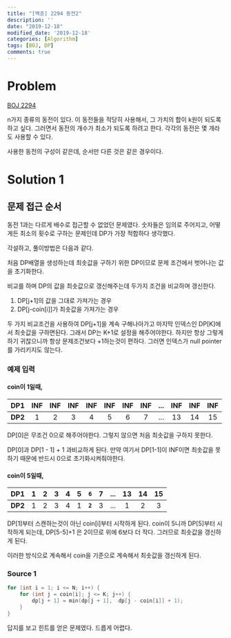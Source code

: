 ```yaml
---
title: "[백준] 2294 동전2"
description: ''
date: "2019-12-18"
modified_date: '2019-12-18'
categories: [Algorithm]
tags: [BOJ, DP]
comments: true
---
```


# Problem

[BOJ 2294](https://www.acmicpc.net/problem/2294)

n가지 종류의 동전이 있다. 이 동전들을 적당히 사용해서, 그 가치의 합이 k원이 되도록 하고 싶다. 그러면서 동전의 개수가 최소가 되도록 하려고 한다. 각각의 동전은 몇 개라도 사용할 수 있다.

사용한 동전의 구성이 같은데, 순서만 다른 것은 같은 경우이다.

# Solution 1

## 문제 접근 순서

동전 1과는 다르게 배수로 접근할 수 없었던 문제였다. 숫자들은 임의로 주어지고, 어떻게든 최소의 횟수로 구하는 문제인데 DP가 가장 적합하다 생각했다.

각설하고, 풀이방법은 다음과 같다.

처음 DP배열을 생성하는데 최솟값을 구하기 위한 DP이므로 문제 조건에서 벗어나는 값을 초기화한다.

비교를 하며 DP의 값을 최솟값으로 갱신해주는데 두가지 조건을 비교하며 갱신한다.

1. DP[j+1]의 값을 그대로 가져가는 경우
2. DP[j-coin[i]]가 최솟값을 가져가는 경우

두 가지 비교조건을 사용하여 DP[j+1]을 계속 구해나아가고 마지막 인덱스인 DP[K]에서 최솟값을 구하면된다. 그래서 DP는 K+1로 설정을 해주어야한다. 하지만 항상 그렇게 하기 귀찮으니까 항상 문제조건보다 +1하는것이 편하다. 그러면 인덱스가 null pointer를 가리키지도 않는다.

### 예제 입력

#### coin이 1일때,

| **DP1** | INF | INF | INF | INF | INF | INF | INF | ... | INF | INF | INF |
| :-----: | :-: | :-: | :-: | :-: | :-: | :-: | :-: | :-: | :-: | :-: | :-: |
| **DP2** |  1  |  2  |  3  |  4  |  5  |  6  |  7  | ... | 13  | 14  | 15  |

DP[0]은 무조건 0으로 해주어야한다. 그렇지 않으면 처음 최솟값을 구하지 못한다.

DP[0]과 DP[1 - 1] + 1 과비교하게 된다. 만약 여기서 DP[1-1]이 INF이면 최솟값을 못하기 때문에 반드시 0으로 초기화시켜줘야한다.

#### coin이 5일때,

| **DP1** |  1  |  2  |  3  |  4  |  5  | **`6`** |  7  | ... | 13  | 14  | 15  |
| :-----: | :-: | :-: | :-: | :-: | :-: | :-----: | :-: | :-: | :-: | :-: | :-: |
| **DP2** |  1  |  2  |  3  |  4  |  1  | **`2`** |  3  | ... |  1  |  2  |  3  |

DP[1]부터 스캔하는것이 아닌 coin[i]부터 시작하게 된다. coin이 5니까 DP[5]부터 시작하게 되는데, DP[5-5]+1 은 2이므로 위에 6보다 더 작다. 그러므로 최솟값을 갱신하게 된다.

이러한 방식으로 계속해서 coin을 기준으로 계속해서 최솟값을 갱신하게 된다.

### Source 1

```cpp
for (int i = 1; i <= N; i++) {
	for (int j = coin[i]; j <= K; j++) {
		dp[j + 1] = min(dp[j + 1],  dp[j - coin[i]] + 1);
	}
}
```

답지를 보고 힌트를 얻은 문제였다. 드릅게 어렵다.
